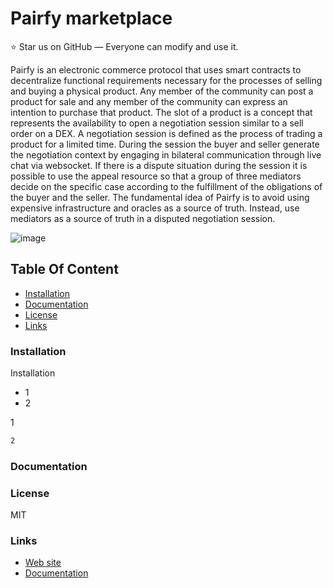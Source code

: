 # Pairfy marketplace

⭐️ Star us on GitHub — Everyone can modify and use it.

Pairfy is an electronic commerce protocol that uses smart contracts to decentralize functional requirements necessary for the processes of selling and buying a physical product. Any member of the community can post a product for sale and any member of the community can express an intention to purchase that product. The slot of a product is a concept that represents the availability to open a negotiation session similar to a sell order on a DEX. A negotiation session is defined as the process of trading a product for a limited time. During the session the buyer and seller generate the negotiation context by engaging in bilateral communication through live chat via websocket. If there is a dispute situation during the session it is possible to use the appeal resource so that a group of three mediators decide on the specific case according to the fulfillment of the obligations of the buyer and the seller. The fundamental idea of Pairfy is to avoid using expensive infrastructure and oracles as a source of truth. Instead, use mediators as a source of truth in a disputed negotiation session.

![image](img)

## Table Of Content

- [Installation](#installation)
- [Documentation](#documentation)
- [License](#license)
- [Links](#links)

### Installation

Installation

- 1
- 2

1

```bash
2
```

### Documentation

### License

MIT

### Links

* [Web site](https://twitter.com/Pairfy_io)
* [Documentation](https://twitter.com/Pairfy_io)

